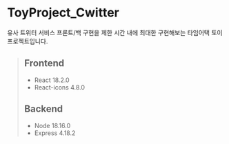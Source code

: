 # ToyProject_Cwitter
유사 트위터 서비스 프론트/백 구현을 제한 시간 내에 최대한 구현해보는 타임어택 토이 프로젝트입니다.

> ## Frontend
> - React 18.2.0
> - React-icons 4.8.0
> ## Backend
> - Node 18.16.0
> - Express 4.18.2
